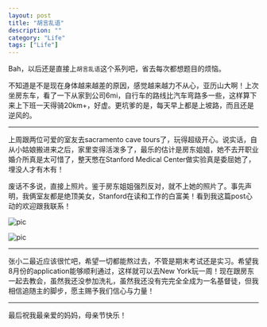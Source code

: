 ```yaml
---
layout: post
title: "胡言乱语"
description: ""
category: "Life"
tags: ["Life"]
---
```


Bah，以后还是直接上`胡言乱语`这个系列吧，省去每次都想题目的烦恼。

不知道是不是现在身体越来越差的原因，感觉越来越力不从心，亚历山大啊！上次坐房东车，看了一下从家到公司6mi，自行车的路线比汽车弯路多一些，这样算下来上下班一天得骑20km+，好虚。更坑爹的是，每天早上都是上坡路，而且还是逆风的。

***

上周跟两位可爱的室友去sacramento cave tours了，玩得超级开心。说实话，自从小姑娘搬进来之后，家里变得活泼多了，最乐的估计是房东姐姐，她不去开职业婚介所真是太可惜了，整天憋在Stanford Medical Center做实验真是委屈她了，埋没人才有木有！

废话不多说，直接上照片。鉴于房东姐姐强烈反对，就不上她的照片了。事先声明，我俩室友都是绝顶美女，Stanford在读和工作的白富美！看到我这篇post心动的欢迎跟我联系！

![pic](http://media-cache-ak0.pinimg.com/736x/35/d0/e5/35d0e50ec1e80612c4628ca261cd82bc.jpg)

![pic](http://media-cache-ec0.pinimg.com/736x/0a/ba/57/0aba57e870d82afc8505c0e31418f325.jpg)

***

张小二最近应该很忙吧，希望一切都能熬过去，不管是期末考试还是实习。希望我8月份的application能够顺利通过，这样就可以去New York玩一周！现在跟房东一起去教会，虽然我还没参加洗礼，虽然我还没有完完全全成为一名基督徒，但我相信追随主的脚步，愿主赐予我们信心与力量！

***

最后祝我最亲爱的妈妈，母亲节快乐！
